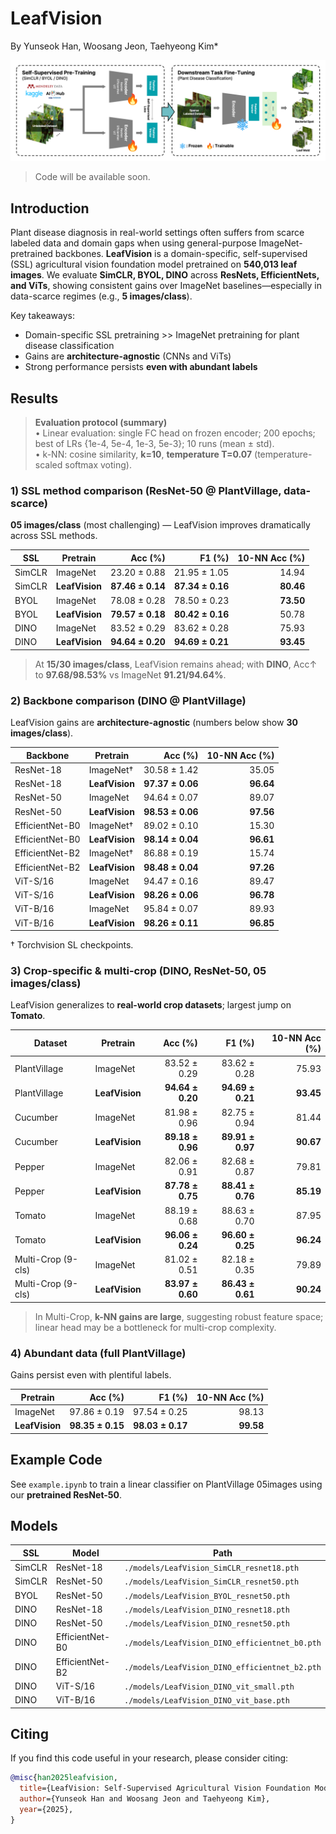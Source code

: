 # LeafVision
By Yunseok Han, Woosang Jeon, Taehyeong Kim*

![LeafVision Graphical Abstract](imgs/github_figure.png)

> Code will be available soon.

## Introduction
Plant disease diagnosis in real-world settings often suffers from scarce labeled data and domain gaps when using general-purpose ImageNet-pretrained backbones. **LeafVision** is a domain-specific, self-supervised (SSL) agricultural vision foundation model pretrained on **540,013 leaf images**. We evaluate **SimCLR, BYOL, DINO** across **ResNets, EfficientNets, and ViTs**, showing consistent gains over ImageNet baselines—especially in data-scarce regimes (e.g., **5 images/class**).

Key takeaways:
- Domain-specific SSL pretraining >> ImageNet pretraining for plant disease classification
- Gains are **architecture-agnostic** (CNNs and ViTs)
- Strong performance persists **even with abundant labels**

## Results

> **Evaluation protocol (summary)**  
> • Linear evaluation: single FC head on frozen encoder; 200 epochs; best of LRs {1e-4, 5e-4, 1e-3, 5e-3}; 10 runs (mean ± std).  
> • k-NN: cosine similarity, **k=10**, **temperature T=0.07** (temperature-scaled softmax voting).

### 1) SSL method comparison (ResNet-50 @ PlantVillage, data-scarce)
**05 images/class** (most challenging) — LeafVision improves dramatically across SSL methods.

| SSL | Pretrain | Acc (%) | F1 (%) | 10-NN Acc (%) |
|---|---|---:|---:|---:|
| SimCLR | ImageNet | 23.20 ± 0.88 | 21.95 ± 1.05 | 14.94 |
| SimCLR | **LeafVision** | **87.46 ± 0.14** | **87.34 ± 0.16** | **80.46** |
| BYOL | ImageNet | 78.08 ± 0.28 | 78.50 ± 0.23 | **73.50** |
| BYOL | **LeafVision** | **79.57 ± 0.18** | **80.42 ± 0.16** | 50.78 |
| DINO | ImageNet | 83.52 ± 0.29 | 83.62 ± 0.28 | 75.93 |
| DINO | **LeafVision** | **94.64 ± 0.20** | **94.69 ± 0.21** | **93.45** |

> At **15/30 images/class**, LeafVision remains ahead; with **DINO**, Acc↑ to **97.68/98.53%** vs ImageNet **91.21/94.64%**.

### 2) Backbone comparison (DINO @ PlantVillage)
LeafVision gains are **architecture-agnostic** (numbers below show **30 images/class**).

| Backbone | Pretrain | Acc (%) | 10-NN Acc (%) |
|---|---|---:|---:|
| ResNet-18 | ImageNet† | 30.58 ± 1.42 | 35.05 |
| ResNet-18 | **LeafVision** | **97.37 ± 0.06** | **96.64** |
| ResNet-50 | ImageNet | 94.64 ± 0.07 | 89.07 |
| ResNet-50 | **LeafVision** | **98.53 ± 0.06** | **97.56** |
| EfficientNet-B0 | ImageNet† | 89.02 ± 0.10 | 15.30 |
| EfficientNet-B0 | **LeafVision** | **98.14 ± 0.04** | **96.61** |
| EfficientNet-B2 | ImageNet† | 86.88 ± 0.19 | 15.74 |
| EfficientNet-B2 | **LeafVision** | **98.48 ± 0.04** | **97.26** |
| ViT-S/16 | ImageNet | 94.47 ± 0.16 | 89.47 |
| ViT-S/16 | **LeafVision** | **98.26 ± 0.06** | **96.78** |
| ViT-B/16 | ImageNet | 95.84 ± 0.07 | 89.93 |
| ViT-B/16 | **LeafVision** | **98.26 ± 0.11** | **96.85** |

† Torchvision SL checkpoints.

### 3) Crop-specific & multi-crop (DINO, ResNet-50, **05 images/class**)
LeafVision generalizes to **real-world crop datasets**; largest jump on **Tomato**.

| Dataset | Pretrain | Acc (%) | F1 (%) | 10-NN Acc (%) |
|---|---|---:|---:|---:|
| PlantVillage | ImageNet | 83.52 ± 0.29 | 83.62 ± 0.28 | 75.93 |
| PlantVillage | **LeafVision** | **94.64 ± 0.20** | **94.69 ± 0.21** | **93.45** |
| Cucumber | ImageNet | 81.98 ± 0.96 | 82.75 ± 0.94 | 81.44 |
| Cucumber | **LeafVision** | **89.18 ± 0.96** | **89.91 ± 0.97** | **90.67** |
| Pepper | ImageNet | 82.06 ± 0.91 | 82.68 ± 0.87 | 79.81 |
| Pepper | **LeafVision** | **87.78 ± 0.75** | **88.41 ± 0.76** | **85.19** |
| Tomato | ImageNet | 88.19 ± 0.68 | 88.63 ± 0.70 | 87.95 |
| Tomato | **LeafVision** | **96.06 ± 0.24** | **96.60 ± 0.25** | **96.24** |
| Multi-Crop (9-cls) | ImageNet | 81.02 ± 0.51 | 82.18 ± 0.35 | 79.89 |
| Multi-Crop (9-cls) | **LeafVision** | **83.97 ± 0.60** | **86.43 ± 0.61** | **90.24** |

> In Multi-Crop, **k-NN gains are large**, suggesting robust feature space; linear head may be a bottleneck for multi-crop complexity.

### 4) Abundant data (full PlantVillage)
Gains persist even with plentiful labels.

| Pretrain | Acc (%) | F1 (%) | 10-NN Acc (%) |
|---|---:|---:|---:|
| ImageNet | 97.86 ± 0.19 | 97.54 ± 0.25 | 98.13 |
| **LeafVision** | **98.35 ± 0.15** | **98.03 ± 0.17** | **99.58** |

## Example Code
See `example.ipynb` to train a linear classifier on PlantVillage 05images using our **pretrained ResNet-50**.

## Models
| SSL | Model | Path |
|---|---|---|
| SimCLR | ResNet-18 | `./models/LeafVision_SimCLR_resnet18.pth` |
| SimCLR | ResNet-50 | `./models/LeafVision_SimCLR_resnet50.pth` |
| BYOL | ResNet-50 | `./models/LeafVision_BYOL_resnet50.pth` |
| DINO | ResNet-18 | `./models/LeafVision_DINO_resnet18.pth` |
| DINO | ResNet-50 | `./models/LeafVision_DINO_resnet50.pth` |
| DINO | EfficientNet-B0 | `./models/LeafVision_DINO_efficientnet_b0.pth` |
| DINO | EfficientNet-B2 | `./models/LeafVision_DINO_efficientnet_b2.pth` |
| DINO | ViT-S/16 | `./models/LeafVision_DINO_vit_small.pth` |
| DINO | ViT-B/16 | `./models/LeafVision_DINO_vit_base.pth` |

## Citing
If you find this code useful in your research, please consider citing:

```bibtex
@misc{han2025leafvision,
  title={LeafVision: Self-Supervised Agricultural Vision Foundation Models for Plant Disease Classification},
  author={Yunseok Han and Woosang Jeon and Taehyeong Kim},
  year={2025},
}